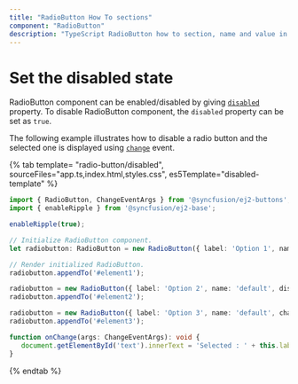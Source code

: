 ```yaml
---
title: "RadioButton How To sections"
component: "RadioButton"
description: "TypeScript RadioButton how to section, name and value in form submit, customize RadioButton appearance."
---
```


# Set the disabled state

RadioButton component can be enabled/disabled by giving [`disabled`](../../api/radio-button#disabled) property. To disable RadioButton component,
the `disabled` property can be set as `true`.

The following example illustrates how to disable a radio button and the selected one is displayed using [`change`](../../api/radio-button#change) event.

{% tab template= "radio-button/disabled", sourceFiles="app.ts,index.html,styles.css",
es5Template="disabled-template" %}

```typescript
import { RadioButton, ChangeEventArgs } from '@syncfusion/ej2-buttons';
import { enableRipple } from '@syncfusion/ej2-base';

enableRipple(true);

// Initialize RadioButton component.
let radiobutton: RadioButton = new RadioButton({ label: 'Option 1', name: 'default', checked: true, change: onChange });

// Render initialized RadioButton.
radiobutton.appendTo('#element1');

radiobutton = new RadioButton({ label: 'Option 2', name: 'default', disabled: true, change: onChange });
radiobutton.appendTo('#element2');

radiobutton = new RadioButton({ label: 'Option 3', name: 'default', change: onChange });
radiobutton.appendTo('#element3');

function onChange(args: ChangeEventArgs): void {
   document.getElementById('text').innerText = 'Selected : ' + this.label;
}

```

{% endtab %}
